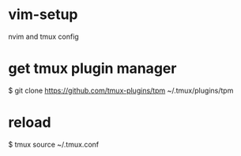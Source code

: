 # vim-setup
nvim and tmux config

# get tmux plugin manager
$ git clone https://github.com/tmux-plugins/tpm ~/.tmux/plugins/tpm

# reload
$ tmux source ~/.tmux.conf
